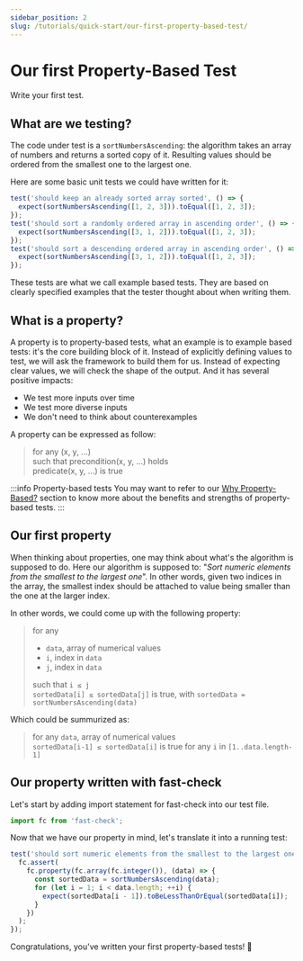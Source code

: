 ```yaml
---
sidebar_position: 2
slug: /tutorials/quick-start/our-first-property-based-test/
---
```


# Our first Property-Based Test

Write your first test.

## What are we testing?

The code under test is a `sortNumbersAscending`: the algorithm takes an array of numbers and returns a sorted copy of it. Resulting values should be ordered from the smallest one to the largest one.

Here are some basic unit tests we could have written for it:

```js
test('should keep an already sorted array sorted', () => {
  expect(sortNumbersAscending([1, 2, 3])).toEqual([1, 2, 3]);
});
test('should sort a randomly ordered array in ascending order', () => {
  expect(sortNumbersAscending([3, 1, 2])).toEqual([1, 2, 3]);
});
test('should sort a descending ordered array in ascending order', () => {
  expect(sortNumbersAscending([3, 1, 2])).toEqual([1, 2, 3]);
});
```

These tests are what we call example based tests. They are based on clearly specified examples that the tester thought about when writing them.

## What is a property?

A property is to property-based tests, what an example is to example based tests: it's the core building block of it. Instead of explicitly defining values to test, we will ask the framework to build them for us. Instead of expecting clear values, we will check the shape of the output. And it has several positive impacts:

- We test more inputs over time
- We test more diverse inputs
- We don't need to think about counterexamples

A property can be expressed as follow:

> for any (x, y, ...)  
> such that precondition(x, y, ...) holds  
> predicate(x, y, ...) is true

:::info Property-based tests
You may want to refer to our [Why Property-Based?](/docs/introduction/why-property-based/) section to know more about the benefits and strengths of property-based tests.
:::

## Our first property

When thinking about properties, one may think about what's the algorithm is supposed to do. Here our algorithm is supposed to: "_Sort numeric elements from the smallest to the largest one_". In other words, given two indices in the array, the smallest index should be attached to value being smaller than the one at the larger index.

In other words, we could come up with the following property:

> for any
>
> - `data`, array of numerical values
> - `i`, index in `data`
> - `j`, index in `data`
>
> such that `i ≤ j`  
> `sortedData[i] ≤ sortedData[j]` is true, with `sortedData = sortNumbersAscending(data)`

Which could be summurized as:

> for any `data`, array of numerical values  
> `sortedData[i-1] ≤ sortedData[i]` is true for any `i` in `[1..data.length-1]`

## Our property written with fast-check

Let's start by adding import statement for fast-check into our test file.

```js title="sort.test.mjs"
import fc from 'fast-check';
```

Now that we have our property in mind, let's translate it into a running test:

```js title="sort.test.mjs"
test('should sort numeric elements from the smallest to the largest one', () => {
  fc.assert(
    fc.property(fc.array(fc.integer()), (data) => {
      const sortedData = sortNumbersAscending(data);
      for (let i = 1; i < data.length; ++i) {
        expect(sortedData[i - 1]).toBeLessThanOrEqual(sortedData[i]);
      }
    })
  );
});
```

Congratulations, you've written your first property-based tests! 🎉

